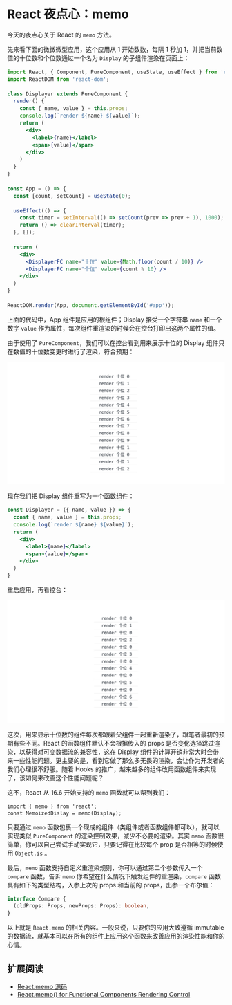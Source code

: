 # React 夜点心：memo

今天的夜点心关于 React 的 `memo` 方法。

先来看下面的微微微型应用，这个应用从 1 开始数数，每隔 1 秒加 1，并把当前数值的十位数和个位数通过一个名为 `Display` 的子组件渲染在页面上：

``` jsx
import React, { Component, PureComponent, useState, useEffect } from 'react';
import ReactDOM from 'react-dom';

class Displayer extends PureComponent {
  render() {
    const { name, value } = this.props;
    console.log(`render ${name} ${value}`);
    return (
      <div>
        <label>{name}</label>
        <span>{value}</span>
      </div>
    )
  }
}

const App = () => {
  const [count, setCount] = useState(0);

  useEffect(() => {
    const timer = setInterval(() => setCount(prev => prev + 1), 1000);
    return () => clearInterval(timer);
  }, []);

  return (
    <div>
      <DisplayerFC name="十位" value={Math.floor(count / 10)} />
      <DisplayerFC name="个位" value={count % 10} />
    </div>
  )
}

ReactDOM.render(App, document.getElementById('#app'));
```

上面的代码中，App 组件是应用的根组件；Display 接受一个字符串 `name` 和一个数字 `value` 作为属性，每次组件重渲染的时候会在控台打印出这两个属性的值。

由于使用了 `PureComponent`，我们可以在控台看到用来展示十位的 Display 组件只在数值的十位数变更时进行了渲染，符合预期：

![image 7-1](./assets/7-1.jpg)

现在我们把 Display 组件重写为一个函数组件：

``` jsx
const Displayer = ({ name, value }) => {
  const { name, value } = this.props;
  console.log(`render ${name} ${value}`);
  return (
    <div>
      <label>{name}</label>
      <span>{value}</span>
    </div>
  )
}
```

重启应用，再看控台：

![image 7-2](./assets/7-2.jpg)

这次，用来显示十位数的组件每次都跟着父组件一起重新渲染了，跟笔者最初的预期有些不同。React 的函数组件默认不会根据传入的 props 是否变化选择跳过渲染，以获得对可变数据流的兼容性，这在 Display 组件的计算开销非常大时会带来一些性能问题。更主要的是，看到它做了那么多无畏的渲染，会让作为开发者的我们心理很不舒服。随着 Hooks 的推广，越来越多的组件改用函数组件来实现了，该如何来改善这个性能问题呢？

这不，React 从 16.6 开始支持的 `memo` 函数就可以帮到我们：

``` tsx
import { memo } from 'react';
const MemoizedDislay = memo(Display);
```

只要通过 `memo` 函数包裹一个现成的组件（类组件或者函数组件都可以），就可以实现类似 `PureComponent` 的渲染控制效果，减少不必要的渲染。其实 `memo` 函数很简单，你可以自己尝试手动实现它，只要记得在比较每个 prop 是否相等的时候使用 `Object.is` 。

最后，`memo` 函数支持自定义重渲染规则，你可以通过第二个参数传入一个 `compare` 函数，告诉 `memo` 你希望在什么情况下触发组件的重渲染，`compare` 函数具有如下的类型结构，入参上次的 props 和当前的 props，出参一个布尔值：

``` ts
interface Compare {
  (oldProps: Props, newProps: Props): boolean,
}
```

以上就是 `React.memo` 的相关内容。一般来说，只要你的应用大致遵循 immutable 的数据流，就基本可以在所有的组件上应用这个函数来改善应用的渲染性能和你的心情。

## 扩展阅读

- [React.memo 源码](https://github.com/facebook/react/blob/master/packages/react/src/memo.js)
- [React.memo() for Functional Components Rendering Control](https://scotch.io/tutorials/react-166-reactmemo-for-functional-components-rendering-control)
